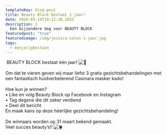 ```yaml
---
templateKey: blog-post
title: Beauty Block bestaat 1 jaar!
date: 2020-03-14T19:12:30.293Z
description: |
  Een bijzondere dag voor BEAUTY BLOCK
featuredpost: "true"
featuredimage: /img/jessica-salon-1-jaar.jpg
tags:
  - eenjarigbestaan
---
```

<!--StartFragment-->

 BEAUTY BLOCK bestaat één jaar! ![🌟](https://static.xx.fbcdn.net/images/emoji.php/v9/t39/1.5/16/1f31f.png)\
\
Om dat te vieren geven wij maar liefst 3 gratis gezichtsbehandelingen met een fantastisch huidverbeterend Casmara masker kado!\
\
Hoe kun je winnen?\
• Like en volg Beauty Block op Facebook en Instagram\
• Tag degene die dit zeker verdiend \
• Deel dit bericht \
En maak kans op deze héérlijke gezichtsbehandeling! \
\
De winnaars worden op 31 maart bekend gemaakt.\
Veel succes beauty’s!! ![🍀](https://static.xx.fbcdn.net/images/emoji.php/v9/te0/1.5/16/1f340.png)

<!--EndFragment-->